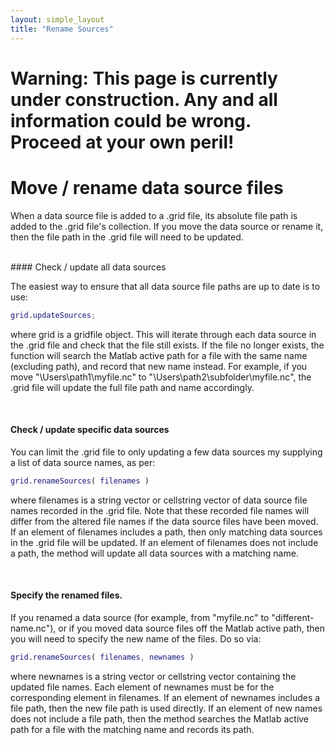 ```yaml
---
layout: simple_layout
title: "Rename Sources"
---
```


# Warning: This page is currently under construction. Any and all information could be wrong. Proceed at your own peril!





# Move / rename data source files

When a data source file is added to a .grid file, its absolute file path is added to the .grid file's collection. If you move the data source or rename it, then the file path in the .grid file will need to be updated.

<br>
#### Check / update all data sources

The easiest way to ensure that all data source file paths are up to date is to use:
```matlab
grid.updateSources;
```
where grid is a gridfile object. This will iterate through each data source in the .grid file and check that the file still exists. If the file no longer exists, the function will search the Matlab active path for a file with the same name (excluding path), and record that new name instead. For example, if you move "\Users\path1\myfile.nc" to "\Users\path2\subfolder\myfile.nc", the .grid file will update the full file path and name accordingly.

<br>

#### Check / update specific data sources

You can limit the .grid file to only updating a few data sources my supplying a list of data source names, as per:
```matlab
grid.renameSources( filenames )
```
where filenames is a string vector or cellstring vector of data source file names recorded in the .grid file. Note that these recorded file names will differ from the altered file names if the data source files have been moved. If an element of filenames includes a path, then only matching data sources in the .grid file will be updated. If an element of filenames does not include a path, the method will update all data sources with a matching name.

<br>

#### Specify the renamed files.

If you renamed a data source (for example, from "myfile.nc" to "different-name.nc"), or if you moved data source files off the Matlab active path, then you will need to specify the new name of the files. Do so via:
```matlab
grid.renameSources( filenames, newnames )
```
where newnames is a string vector or cellstring vector containing the updated file names. Each element of newnames must be for the corresponding element in filenames. If an element of newnames includes a file path, then the new file path is used directly. If an element of new names does not include a file path, then the method searches the Matlab active path for a file with the matching name and records its path.
